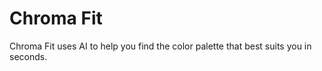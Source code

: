 # Chroma Fit

Chroma Fit uses AI to help you find the color palette that best suits you in seconds.
